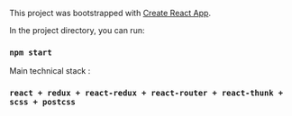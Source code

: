 This project was bootstrapped with [Create React App](https://github.com/facebookincubator/create-react-app).

In the project directory, you can run:

### `npm start`

Main technical stack :

### `react + redux + react-redux + react-router + react-thunk + scss + postcss`